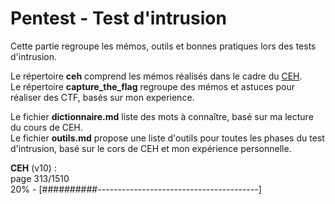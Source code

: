 # Pentest - Test d'intrusion

Cette partie regroupe les mémos, outils et bonnes pratiques lors des tests d'intrusion.  

Le répertoire **ceh** comprend les mémos réalisés dans le cadre du [CEH](https://www.eccouncil.org/programs/certified-ethical-hacker-ceh).  
Le répertoire **capture_the_flag** regroupe des mémos et astuces pour réaliser des CTF, basés sur mon experience.  

Le fichier **dictionnaire.md** liste des mots à connaître, basé sur ma lecture du cours de CEH.  
Le fichier **outils.md** propose une liste d'outils pour toutes les phases du test d'intrusion, basé sur le cors de CEH et mon expérience personnelle.

**CEH** (v10) :  
page 313/1510  
20% - [##########----------------------------------------]

<!--50 caractères soit 1 '#' = 2% -->
